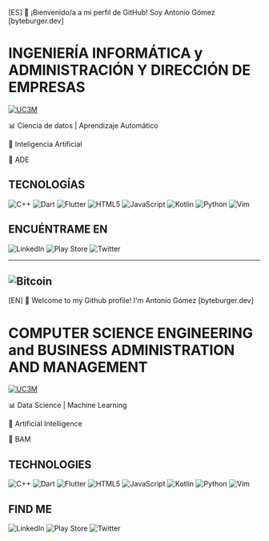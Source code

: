 [ES] 👋 ¡Bienvenido/a a mi perfil de GitHub! Soy Antonio Gómez [byteburger.dev]

# INGENIERÍA INFORMÁTICA y ADMINISTRACIÓN Y DIRECCIÓN DE EMPRESAS
<a href='https://www.uc3m.es/doble-grado/informatica-ade' target="_blank"><img alt='UC3M' src='https://img.shields.io/badge/UC3M-100000?style=for-the-badge&logo=UC3M&logoColor=FFFEFE&labelColor=010679&color=010679'/></a>

📊 Ciencia de datos | Aprendizaje Automático

🤖 Inteligencia Artificial

💼 ADE

## TECNOLOGÍAS
![C++](https://img.shields.io/badge/c++-%2300599C.svg?style=for-the-badge&logo=c%2B%2B&logoColor=white)
![Dart](https://img.shields.io/badge/dart-%230175C2.svg?style=for-the-badge&logo=dart&logoColor=white)
![Flutter](https://img.shields.io/badge/Flutter-%2302569B.svg?style=for-the-badge&logo=Flutter&logoColor=white)
![HTML5](https://img.shields.io/badge/html5-%23E34F26.svg?style=for-the-badge&logo=html5&logoColor=white)
![JavaScript](https://img.shields.io/badge/javascript-%23323330.svg?style=for-the-badge&logo=javascript&logoColor=%23F7DF1E)
![Kotlin](https://img.shields.io/badge/kotlin-%237F52FF.svg?style=for-the-badge&logo=kotlin&logoColor=white)
![Python](https://img.shields.io/badge/python-3670A0?style=for-the-badge&logo=python&logoColor=ffdd54)
![Vim](https://img.shields.io/badge/VIM-%2311AB00.svg?style=for-the-badge&logo=vim&logoColor=white)

## ENCUÉNTRAME EN
![LinkedIn](https://img.shields.io/badge/linkedin-%230077B5.svg?style=for-the-badge&logo=linkedin&logoColor=white)
![Play Store](https://img.shields.io/badge/Google_Play-414141?style=for-the-badge&logo=google-play&logoColor=white)
![Twitter](https://img.shields.io/badge/Twitter-%231DA1F2.svg?style=for-the-badge&logo=Twitter&logoColor=white)


------------------------------------------------------------------------------------------------------------------------------------------------------------------------------------------------------------------------------
![Bitcoin](https://img.shields.io/badge/Bitcoin-000?style=for-the-badge&logo=bitcoin&logoColor=white)
------------------------------------------------------------------------------------------------------------------------------------------------------------------------------------------------------------------------------

[EN] 👋 Welcome to my Github profile! I'm Antonio Gómez [byteburger.dev]

# COMPUTER SCIENCE ENGINEERING and BUSINESS ADMINISTRATION AND MANAGEMENT
<a href='https://www.uc3m.es/doble-grado/informatica-ade' target="_blank"><img alt='UC3M' src='https://img.shields.io/badge/UC3M-100000?style=for-the-badge&logo=UC3M&logoColor=FFFEFE&labelColor=010679&color=010679'/></a>

📊 Data Science | Machine Learning

🤖 Artificial Intelligence

💼 BAM

## TECHNOLOGIES
![C++](https://img.shields.io/badge/c++-%2300599C.svg?style=for-the-badge&logo=c%2B%2B&logoColor=white)
![Dart](https://img.shields.io/badge/dart-%230175C2.svg?style=for-the-badge&logo=dart&logoColor=white)
![Flutter](https://img.shields.io/badge/Flutter-%2302569B.svg?style=for-the-badge&logo=Flutter&logoColor=white)
![HTML5](https://img.shields.io/badge/html5-%23E34F26.svg?style=for-the-badge&logo=html5&logoColor=white)
![JavaScript](https://img.shields.io/badge/javascript-%23323330.svg?style=for-the-badge&logo=javascript&logoColor=%23F7DF1E)
![Kotlin](https://img.shields.io/badge/kotlin-%237F52FF.svg?style=for-the-badge&logo=kotlin&logoColor=white)
![Python](https://img.shields.io/badge/python-3670A0?style=for-the-badge&logo=python&logoColor=ffdd54)
![Vim](https://img.shields.io/badge/VIM-%2311AB00.svg?style=for-the-badge&logo=vim&logoColor=white)

## FIND ME
![LinkedIn](https://img.shields.io/badge/linkedin-%230077B5.svg?style=for-the-badge&logo=linkedin&logoColor=white)
![Play Store](https://img.shields.io/badge/Google_Play-414141?style=for-the-badge&logo=google-play&logoColor=white)
![Twitter](https://img.shields.io/badge/Twitter-%231DA1F2.svg?style=for-the-badge&logo=Twitter&logoColor=white)
